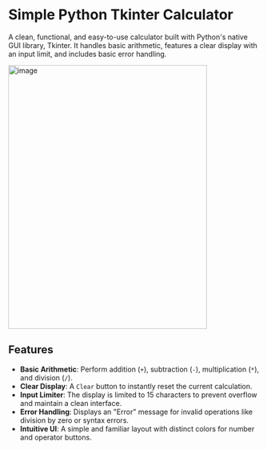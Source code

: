 # Simple Python Tkinter Calculator

A clean, functional, and easy-to-use calculator built with Python's native GUI library, Tkinter. 
It handles basic arithmetic, features a clear display with an input limit, and includes basic error handling.

<img width="397" height="527" alt="image" src="https://github.com/user-attachments/assets/45789321-9f57-4f5d-828b-6d05e66a83cd" />






## Features

* **Basic Arithmetic**: Perform addition (`+`), subtraction (`-`), multiplication (`*`), and division (`/`).
* **Clear Display**: A `Clear` button to instantly reset the current calculation.
* **Input Limiter**: The display is limited to 15 characters to prevent overflow and maintain a clean interface.
* **Error Handling**: Displays an "Error" message for invalid operations like division by zero or syntax errors.
* **Intuitive UI**: A simple and familiar layout with distinct colors for number and operator buttons.

